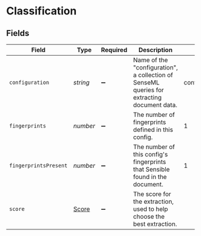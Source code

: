 # Classification


## Fields

| Field                                                                                       | Type                                                                                        | Required                                                                                    | Description                                                                                 | Example                                                                                     |
| ------------------------------------------------------------------------------------------- | ------------------------------------------------------------------------------------------- | ------------------------------------------------------------------------------------------- | ------------------------------------------------------------------------------------------- | ------------------------------------------------------------------------------------------- |
| `configuration`                                                                             | *string*                                                                                    | :heavy_minus_sign:                                                                          | Name of the "configuration",  a collection of SenseML queries for extracting document data. | config_for_x_company                                                                        |
| `fingerprints`                                                                              | *number*                                                                                    | :heavy_minus_sign:                                                                          | The number of fingerprints defined in this config.                                          | 1                                                                                           |
| `fingerprintsPresent`                                                                       | *number*                                                                                    | :heavy_minus_sign:                                                                          | The number of this config's fingerprints that Sensible found in the document.               | 1                                                                                           |
| `score`                                                                                     | [Score](../../models/shared/score.md)                                                       | :heavy_minus_sign:                                                                          | The score for the extraction, used to help choose the best extraction.                      |                                                                                             |
